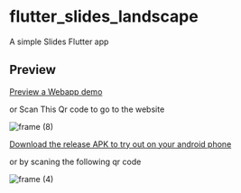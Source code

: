 # flutter_slides_landscape

A simple Slides Flutter app

## Preview

[Preview a Webapp demo](https://flutter-slides-landscape.codemagic.app) 

or Scan This Qr code to go to the website 

![frame (8)](https://user-images.githubusercontent.com/18642838/151189134-d8c20f06-c566-4196-bf80-030c0dd4e1d1.png)


[Download the release APK to try out on your android phone](https://install.appcenter.ms/users/momenamiin/apps/flutter_slides_landscape/distribution_groups/public) 

or by scaning the following qr code 

![frame (4)](https://user-images.githubusercontent.com/18642838/148647285-b204473b-29ce-4f53-b643-76c21ecc29f8.png)
